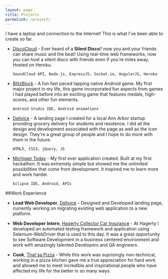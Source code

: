 ```yaml
---
layout: page
title: Projects
permalink: /project/
---
```


I have a laptop and connection to the Internet! This is what I've been able to create so far. 

* [DiscoCloud](http://discocloud.herokuapp.com) - Ever heard of a **Silent Disco**? now you and your friends can share music and the beat! Using real-time web frameworks, now you can host a silent disco with friends even if you're miles away. Hosted on Heroku.

	```
	SoundCloud API, Node.js, ExpressJS, Socket.io, AngularJS, Heroku
	```

* [BlitzBlock](http://goo.gl/zqblW9) - A fun fast paced tapping native Android game. My first major project in my life, this game incorporated fun aspects from games I had played before into an exciting game that features medals, high-scores, and other fun elements.

	```
	Android Studio IDE, Android animations
	```

* [Delivice](https://delivice.github.io) - A landing page I created for a local Ann Arbor startup providing grocery delivery for students and residence. I did all the design and development associated with the page as well as the icon design. They're a great group of people and I hope to do more with them in the future.

	```
	HTML5, CSS3, jQuery, JS
	```

* [Michigan Today](http://goo.gl/zqblW9) - My first ever application created. Built at my first hackathon. It was extremely simple but showed me the unlimited possibilities that come from development. It inspired me to learn more and work harder.

	```
	Eclipse IDE, Android, APIs
	```

##Work Experience

* **Lead Web Developer**, [Delivice](http://delivice.com) - Designed and Developed landing page, currently working on migrating existing web application to a new platform.

* **Web Developer Intern**, [Hagerty Collector Car Insurance](http://hagerty.com) - At Hagerty I developed an automated testing framework and application using Selenium-WebDriver that is used to this day. It was a great opportunity to see Software Development in a business centered environment and work with amazingly talented Developers and QA engineers. 

* **Cook**, [That'sa Pizza](http://thatsapizza.com) - While this work was suprisingly non-technical, working in a pizza kitchen gave me a true appreciation for hard work and allowed me to meet incredible and inspirational people who have affected my life for the better in so many ways.
